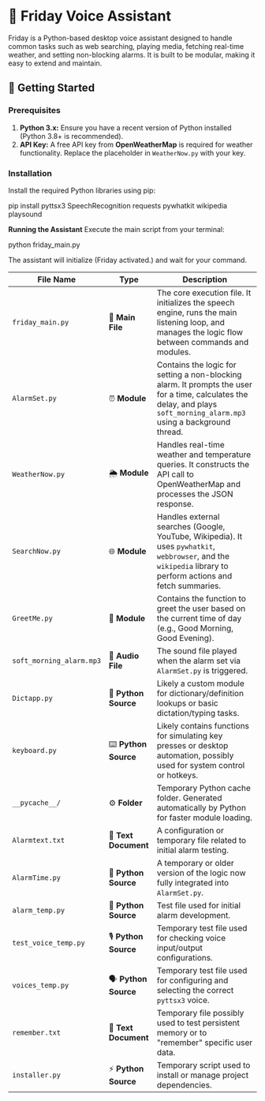 # 🤖 Friday Voice Assistant

Friday is a Python-based desktop voice assistant designed to handle common tasks such as web searching, playing media, fetching real-time weather, and setting non-blocking alarms. It is built to be modular, making it easy to extend and maintain.

## 🚀 Getting Started

### Prerequisites

1.  **Python 3.x:** Ensure you have a recent version of Python installed (Python 3.8+ is recommended).
2.  **API Key:** A free API key from **OpenWeatherMap** is required for weather functionality. Replace the placeholder in `WeatherNow.py` with your key.

### Installation

Install the required Python libraries using pip:

pip install pyttsx3 SpeechRecognition requests pywhatkit wikipedia playsound


**Running the Assistant**
Execute the main script from your terminal:

python friday_main.py

The assistant will initialize (Friday activated.) and wait for your command.

| **File Name**            | **Type**              | **Description**                                                                                                                                                          |
| ------------------------ | --------------------- | ------------------------------------------------------------------------------------------------------------------------------------------------------------------------ |
| `friday_main.py`         | 🧠 **Main File**      | The core execution file. It initializes the speech engine, runs the main listening loop, and manages the logic flow between commands and modules.                        |
| `AlarmSet.py`            | ⏰ **Module**          | Contains the logic for setting a non-blocking alarm. It prompts the user for a time, calculates the delay, and plays `soft_morning_alarm.mp3` using a background thread. |
| `WeatherNow.py`          | 🌦️ **Module**        | Handles real-time weather and temperature queries. It constructs the API call to OpenWeatherMap and processes the JSON response.                                         |
| `SearchNow.py`           | 🌐 **Module**         | Handles external searches (Google, YouTube, Wikipedia). It uses `pywhatkit`, `webbrowser`, and the `wikipedia` library to perform actions and fetch summaries.           |
| `GreetMe.py`             | 👋 **Module**         | Contains the function to greet the user based on the current time of day (e.g., Good Morning, Good Evening).                                                             |
| `soft_morning_alarm.mp3` | 🎵 **Audio File**     | The sound file played when the alarm set via `AlarmSet.py` is triggered.                                                                                                 |
| `Dictapp.py`             | 📘 **Python Source**  | Likely a custom module for dictionary/definition lookups or basic dictation/typing tasks.                                                                                |
| `keyboard.py`            | ⌨️ **Python Source**  | Likely contains functions for simulating key presses or desktop automation, possibly used for system control or hotkeys.                                                 |
| `__pycache__/`           | ⚙️ **Folder**         | Temporary Python cache folder. Generated automatically by Python for faster module loading.                                                                              |
| `Alarmtext.txt`          | 📝 **Text Document**  | A configuration or temporary file related to initial alarm testing.                                                                                                      |
| `AlarmTime.py`           | 🧩 **Python Source**  | A temporary or older version of the logic now fully integrated into `AlarmSet.py`.                                                                                       |
| `alarm_temp.py`          | 🧪 **Python Source**  | Test file used for initial alarm development.                                                                                                                            |
| `test_voice_temp.py`     | 🎙️ **Python Source** | Temporary test file used for checking voice input/output configurations.                                                                                                 |
| `voices_temp.py`         | 🗣️ **Python Source** | Temporary test file used for configuring and selecting the correct `pyttsx3` voice.                                                                                      |
| `remember.txt`           | 💾 **Text Document**  | Temporary file possibly used to test persistent memory or to "remember" specific user data.                                                                              |
| `installer.py`           | ⚡ **Python Source**   | Temporary script used to install or manage project dependencies.                                                                                                         |

